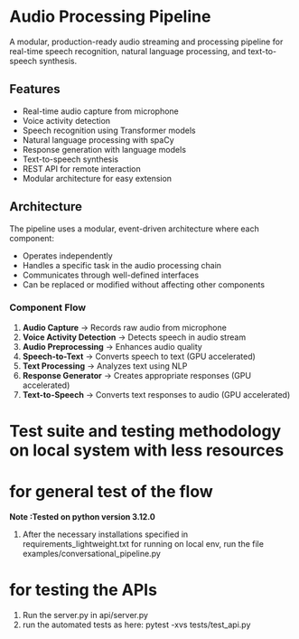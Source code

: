# Audio Processing Pipeline

A modular, production-ready audio streaming and processing pipeline for real-time speech recognition, natural language processing, and text-to-speech synthesis.

## Features

- Real-time audio capture from microphone
- Voice activity detection
- Speech recognition using Transformer models
- Natural language processing with spaCy
- Response generation with language models
- Text-to-speech synthesis
- REST API for remote interaction
- Modular architecture for easy extension

## Architecture


The pipeline uses a modular, event-driven architecture where each component:
- Operates independently
- Handles a specific task in the audio processing chain
- Communicates through well-defined interfaces
- Can be replaced or modified without affecting other components

### Component Flow

1. **Audio Capture** → Records raw audio from microphone
2. **Voice Activity Detection** → Detects speech in audio stream
3. **Audio Preprocessing** → Enhances audio quality
4. **Speech-to-Text** → Converts speech to text (GPU accelerated)
5. **Text Processing** → Analyzes text using NLP
6. **Response Generator** → Creates appropriate responses (GPU accelerated)
7. **Text-to-Speech** → Converts text responses to audio (GPU accelerated)

# Test suite and testing methodology on local system with less resources

# for general test of the flow 
**Note :Tested on python version 3.12.0**
1. After the necessary installations specified in requirements_lightweight.txt for running on local env, run the file examples/conversational_pipeline.py

# for testing the APIs
1. Run the server.py in api/server.py
2. run the automated tests as here: pytest -xvs tests/test_api.py


